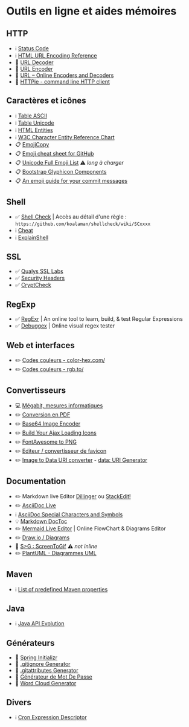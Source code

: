 # Outils en ligne et aides mémoires

## HTTP

* :information_source: [Status Code](https://fr.wikipedia.org/wiki/Liste_des_codes_HTTP#Codes_d'%C3%A9tat)
* :information_source: [HTML URL Encoding Reference](https://www.w3schools.com/tags/ref_urlencode.asp)
* :wrench: [URL Decoder](https://www.urldecoder.org/)
* :wrench: [URL Encoder](https://www.urlencoder.org/)
* :wrench: [URL – Online Encoders and Decoders](http://url-encode.online-domain-tools.com/)
* :wrench: [HTTPie - command line HTTP client](https://httpie.org/run)

## Caractères et icônes

* :information_source: [Table ASCII](https://fr.wikipedia.org/wiki/American_Standard_Code_for_Information_Interchange#Description)
* :information_source: [Table Unicode](https://fr.wikipedia.org/wiki/Table_des_caract%C3%A8res_Unicode_(0000-0FFF)#Contr%C3%B4les_C0_et_latin_de_base)
* :information_source: [HTML Entities](https://www.w3schools.com/html/html_entities.asp)
* :information_source: [W3C Character Entity Reference Chart](https://dev.w3.org/html5/html-author/charref)
* :clipboard: [EmojiCopy](https://www.emojicopy.com/)
* :clipboard: [Emoji cheat sheet for GitHub](https://www.webpagefx.com/tools/emoji-cheat-sheet/)
* :clipboard: [Unicode Full Emoji List](http://unicode.org/emoji/charts/full-emoji-list.html) :warning: _long à charger_
* :clipboard: [Bootstrap Glyphicon Components](https://www.w3schools.com/bootstrap/bootstrap_ref_comp_glyphs.asp)
* :clipboard: [An emoji guide for your commit messages](https://gitmoji.carloscuesta.me/)

## Shell

* :white_check_mark: [Shell Check](https://www.shellcheck.net/) | Accès au détail d'une règle :  `https://github.com/koalaman/shellcheck/wiki/SCxxxx`
* :information_source: [Cheat](https://cheat.sh/)
* :information_source: [ExplainShell](https://explainshell.com/)

## SSL

* :white_check_mark: [Qualys SSL Labs](https://www.ssllabs.com/ssltest/analyze.html?d=github.com&hideResults=on)
* :white_check_mark: [Security Headers](https://securityheaders.com/?q=github.com&followRedirects=on)
* :white_check_mark: [CryptCheck](https://tls.imirhil.fr/https/github.com)

## RegExp

* :white_check_mark: [RegExr](https://regexr.com/) | An online tool to learn, build, & test Regular Expressions
* :white_check_mark: [Debuggex](https://www.debuggex.com/) | Online visual regex tester

## Web et interfaces

* :pencil2: [Codes couleurs - color-hex.com/](https://www.color-hex.com/color/fe7d37)
* :pencil2: [Codes couleurs - rgb.to/](https://rgb.to/)

## Convertisseurs

* :computer: [Mégabit, mesures informatiques](https://www.convertworld.com/fr/mesures-informatiques/megabit.html)
* :pencil2: [Conversion en PDF](https://www.conv2pdf.com/)
* :pencil2: [Base64 Image Encoder](https://www.base64-image.de/)
* :pencil2: [Build Your Ajax Loading Icons](https://loading.io/)
* :pencil2: [FontAwesome to PNG](http://fa2png.io/r/font-awesome/)
* :pencil2: [Editeur / convertisseur de favicon](http://www.xiconeditor.com/)
* :pencil2: [Image to Data URI converter](https://ezgif.com/image-to-datauri) - [data: URI Generator](https://dopiaza.org/tools/datauri/index.php)

## Documentation

* :pencil2: Markdown live Editor [Dillinger](https://dillinger.io/) ou [StackEdit!](https://stackedit.io/app#)
* :pencil2: [AsciiDoc Live](https://asciidoclive.com/edit/scratch/1)
* :information_source: [AsciiDoc Special Characters and Symbols](https://docs.antora.org/antora/1.0/asciidoc/special-characters-and-symbols/)
* :bulb: [Markdown DocToc](https://github.com/thlorenz/doctoc)
* :pencil2: [Mermaid Live Editor](https://mermaidjs.github.io/mermaid-live-editor/) | Online FlowChart & Diagrams Editor
* :pencil2: [Draw.io / Diagrams](https://www.draw.io/)
* :wrench: [S>G : ScreenToGif](https://www.screentogif.com/?l=fr_fr) :warning: _not inline_
* :pencil2: [PlantUML - Diagrammes UML](http://plantuml.com/fr/)

## Maven

* :information_source: [List of predefined Maven properties](https://github.com/cko/predefined_maven_properties/blob/master/README.md)

## Java

* :information_source: [Java API Evolution](https://github.com/marchof/java-almanac/tree/master/doc)

## Générateurs

* :wrench: [Spring Initializr](https://start.spring.io/)
* :wrench: [.gitignore Generator](https://www.gitignore.io/)
* :wrench: [.gitattributes Generator](https://gitattributes.io/)
* :wrench: [Générateur de Mot De Passe](https://www.motdepasse.xyz/)
* :wrench: [Word Cloud Generator](https://www.jasondavies.com/wordcloud/)

## Divers

* :information_source: [Cron Expression Descriptor](https://cronexpressiondescriptor.azurewebsites.net/)
